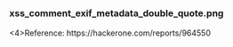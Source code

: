 <h1></h1>

<h3>xss_comment_exif_metadata_double_quote.png</h3>
<4>Reference: <a>https://hackerone.com/reports/964550</a></4>
